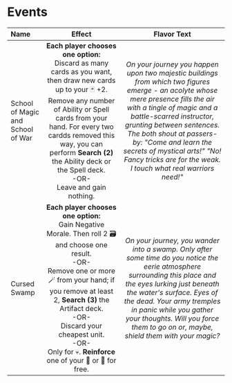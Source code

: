 # Events

| Name | Effect | Flavor Text |
| :--- | :---: | :---: |
| School of Magic and School of War | **Each player chooses one option:** <br>Discard as many cards as you want, then draw new cards up to your 🃏 +2. Remove any number of Ability or Spell cards from your hand. For every two cardds removed this way, you can perform **Search (2)** the Ability deck or the Spell deck.<br>-OR-<br>Leave and gain nothing. | *On your journey you happen upon two majestic buildings from which two figures emerge - an acolyte whose mere presence fills the air with a tingle of magic and  a battle-scarred instructor, grunting between sentences. The both shout at passers-by: "Come and learn the secrets of mystical arts!" "No! Fancy tricks are for the weak. I touch what real warriors need!"* |
| Cursed Swamp | **Each player chooses one option:** <br>Gain Negative Morale. Then roll 2 🗃️ and choose one result.<br>-OR-<br>Remove one or more 🪄 from your hand; if you remove at least 2, **Search (3)** the Artifact deck.<br>-OR-<br>Discard your cheapest unit.<br>-OR-<br>Only for 💀. **Reinforce** one of your 🥉 or 🥈 for free. | *On your journey, you wander into a swamp. Only after some time do you notice the eerie atmosphere surrounding this place and the eyes lurking just beneath the water's surface. Eyes of the dead. Your army tremples in panic while you gather your thoughts. Will you force them to go on or, maybe, shield them with your magic?* |
